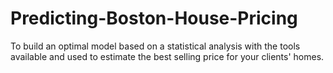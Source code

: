 # Predicting-Boston-House-Pricing
To build an optimal model based on a statistical analysis with the tools available and used to estimate the best selling price for your clients' homes.
